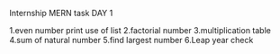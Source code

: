 Internship MERN task DAY 1

1.even number print use of list
2.factorial number
3.multiplication table
4.sum of natural number
5.find largest number
6.Leap year check
